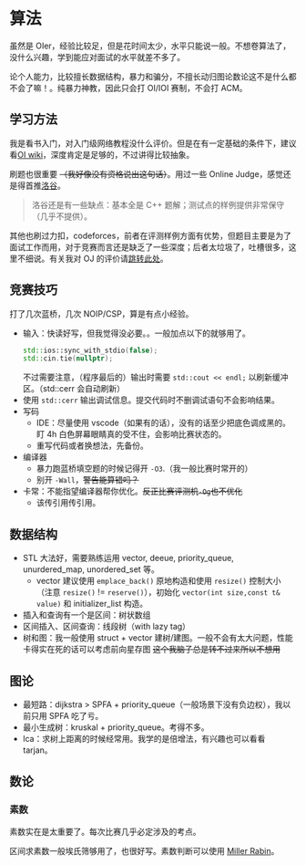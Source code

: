 # 算法
虽然是 OIer，经验比较足，但是花时间太少，水平只能说一般。不想卷算法了，没什么兴趣，学到能应对面试的水平就差不多了。

论个人能力，比较擅长数据结构，暴力和骗分，不擅长动归图论数论<span class="heimu" title="你知道的太多了">这不是什么都不会了嘛！</span>。纯暴力神教，因此只会打 OI/IOI 赛制，不会打 ACM。
## 学习方法
我是看书入门，对入门级网络教程没什么评价。但是在有一定基础的条件下，建议看[OI wiki](https://oi.wiki/)，深度肯定是足够的，不过讲得比较抽象。

刷题也很重要 ~~（我好像没有资格说出这句话）~~。用过一些 Online Judge，感觉还是得首推[洛谷](https://www.luogu.com.cn/)。

> 洛谷还是有一些缺点：基本全是 C++ 题解；测试点的样例提供非常保守（几乎不提供）。

其他也刷过力扣，codeforces，前者在评测样例方面有优势，但题目主要是为了面试工作而用，对于竞赛而言还是缺乏了一些深度；后者太垃圾了，吐槽很多，这里不细说。有关我对 OJ 的评价请[跳转此处](../gossip/hope.md#对算法竞赛-oj-contest的希望)。
## 竞赛技巧
打了几次蓝桥，几次 NOIP/CSP，算是有点小经验。
* 输入：快读好写，但我觉得没必要。。一般加点以下的就够用了。
    ```cpp
    std::ios::sync_with_stdio(false);
    std::cin.tie(nullptr);
    ```
    不过需要注意，（程序最后的）输出时需要 `std::cout << endl;` 以刷新缓冲区。（std::cerr 会自动刷新）
* 使用 `std::cerr` 输出调试信息。提交代码时不删调试语句不会影响结果。
* 写码
    * IDE：尽量使用 vscode（如果有的话），没有的话至少把底色调成黑的。盯 4h 白色屏幕眼睛真的受不住，会影响比赛状态的。
    * 重写代码或者换想法，先备份。
* 编译器
    * 暴力跑蓝桥填空题的时候记得开 `-O3`.（我一般比赛时常开的）
    * 别开 `-Wall`，~~警告能算错吗？~~
* 卡常：不能指望编译器帮你优化。~~反正比赛评测机`-Og`也不优化~~
    * 该传引用传引用。
## 数据结构
* STL 大法好，需要熟练运用 vector, deeue, priority_queue, unurdered_map, unordered_set 等。
    * vector 建议使用 `emplace_back()` 原地构造和使用 `resize()` 控制大小（注意 `resize()` != `reserve()`），初始化 `vector(int size,const t& value)` 和 initializer_list 构造。
* 插入和查询有一个是区间：树状数组
* 区间插入、区间查询：线段树（with lazy tag）
* 树和图：我一般使用 struct + vector 建树/建图。一般不会有太大问题，性能卡得实在死的话可以考虑前向星存图 ~~这个我脑子总是转不过来所以不想用~~
## 图论
* 最短路：dijkstra > SPFA + priority_queue（一般场景下没有负边权），我以前只用 SPFA 吃了亏。
* 最小生成树：kruskal + priority_queue。考得不多。
* lca：求树上距离的时候经常用。我学的是倍增法，有兴趣也可以看看 tarjan。
## 数论
### 素数
素数实在是太重要了。每次比赛几乎必定涉及的考点。

区间求素数一般埃氏筛够用了，也很好写。素数判断可以使用 [Miller Rabin](https://zhuanlan.zhihu.com/p/349360074)。